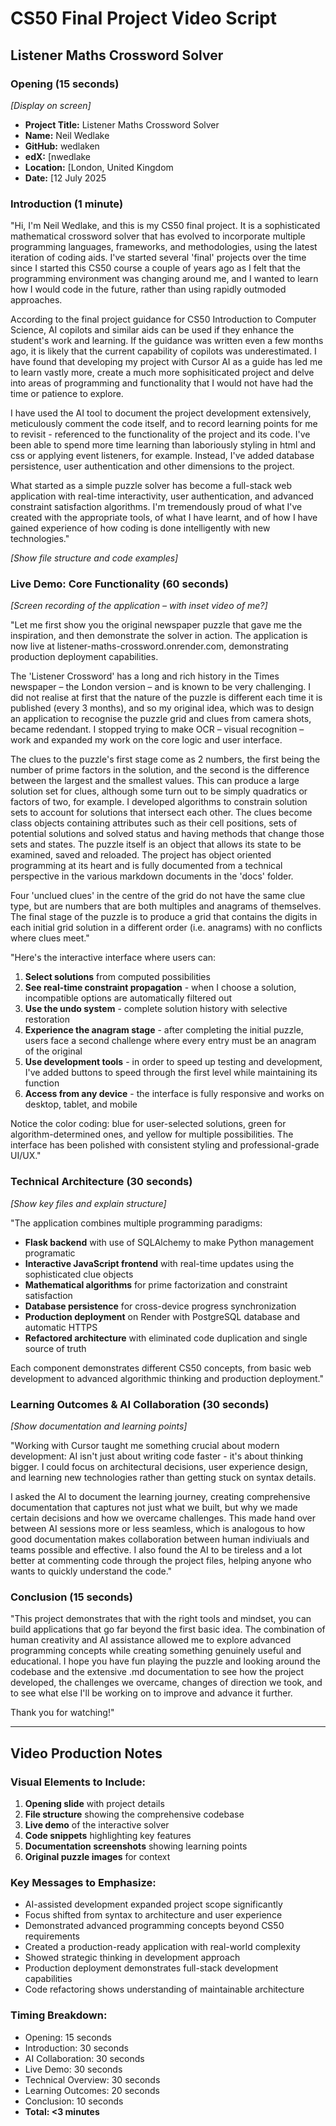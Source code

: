 # CS50 Final Project Video Script
## Listener Maths Crossword Solver

### Opening (15 seconds)
*[Display on screen]*
- **Project Title:** Listener Maths Crossword Solver
- **Name:** Neil Wedlake
- **GitHub:** wedlaken
- **edX:** [nwedlake
- **Location:** [London, United Kingdom
- **Date:** [12 July 2025

### Introduction (1 minute)
"Hi, I'm Neil Wedlake, and this is my CS50 final project. It is a sophisticated mathematical crossword solver that has evolved to incorporate multiple programming languages, frameworks,  and methodologies, using the latest iteration of coding aids. I've started several 'final' projects over the time since I started this CS50 course a couple of years ago as I felt that the programming environment was changing around me, and I wanted to learn how I would code in the future, rather than using rapidly outmoded approaches. 

According to the final project guidance for CS50 Introduction to Computer Science, AI copilots and similar aids can be used if they enhance the student's work and learning. If the guidance was written even a few months ago, it is likely that the current capability of copilots was underestimated. I have found that developing my project with Cursor AI as a guide has led me to learn vastly more, create a much more sophisiticated project and delve into areas of programming and functionality that I would not have had the time or patience to explore. 

I have used the AI tool to document the project development extensively, meticulously comment the code itself, and to record learning points for me to revisit - referenced to the functionality of the project and its code. I've been able to spend more time learning than laboriously styling in html and css or applying event listeners, for example. Instead, I've added database persistence, user authentication and other dimensions to the project.

What started as a simple puzzle solver has become a full-stack web application with real-time interactivity, user authentication, and advanced constraint satisfaction algorithms. I'm tremendously proud of what I've created with the appropriate tools, of what I have learnt, and of how I have gained experience of how coding is done intelligently with new technologies."

*[Show file structure and code examples]*

### Live Demo: Core Functionality (60 seconds)
*[Screen recording of the application – with inset video of me?]*

"Let me first show you the original newspaper puzzle that gave me the inspiration, and then demonstrate the solver in action. The application is now live at listener-maths-crossword.onrender.com, demonstrating production deployment capabilities.

The 'Listener Crossword' has a long and rich history in the Times newspaper – the London version – and is known to be very challenging. I did not realise at first that the nature of the puzzle is different each time it is published (every 3 months), and so my original idea, which was to design an application to recognise the puzzle grid and clues from camera shots, became redendant. I stopped trying to make OCR – visual recognition – work and expanded my work on the core logic and user interface.

The clues to the puzzle's first stage come as 2 numbers, the first being the number of prime factors in the solution, and the second is the difference between the largest and the smallest values. This can produce a large solution set for clues, although some turn out to be simply quadratics or factors of two, for example. I developed algorithms to constrain solution sets to account for solutions that intersect each other. The clues become class objects containing attributes such as their cell positions, sets of potential solutions and solved status and having methods that change those sets and states. The puzzle itself is an object that allows its state to be examined, saved and reloaded. The project has object oriented programming at its heart and is fully documented from a technical perspective in the various markdown documents in the 'docs' folder.

Four 'unclued clues' in the centre of the grid do not have the same clue type, but are numbers that are both multiples and anagrams of themselves. The final stage of the puzzle is to produce a grid that contains the digits in each initial grid solution in a different order (i.e. anagrams) with no conflicts where clues meet."

"Here's the interactive interface where users can:

1. **Select solutions** from computed possibilities
2. **See real-time constraint propagation** - when I choose a solution, incompatible options are automatically filtered out
3. **Use the undo system** - complete solution history with selective restoration
4. **Experience the anagram stage** - after completing the initial puzzle, users face a second challenge where every entry must be an anagram of the original
5. **Use development tools** - in order to speed up testing and development, I've added buttons to speed through the first level while maintaining its function
6. **Access from any device** - the interface is fully responsive and works on desktop, tablet, and mobile

Notice the color coding: blue for user-selected solutions, green for algorithm-determined ones, and yellow for multiple possibilities. The interface has been polished with consistent styling and professional-grade UI/UX."

### Technical Architecture (30 seconds)
*[Show key files and explain structure]*

"The application combines multiple programming paradigms:
- **Flask backend** with use of SQLAlchemy to make Python management programatic
- **Interactive JavaScript frontend** with real-time updates using the sophisticated clue objects
- **Mathematical algorithms** for prime factorization and constraint satisfaction
- **Database persistence** for cross-device progress synchronization
- **Production deployment** on Render with PostgreSQL database and automatic HTTPS
- **Refactored architecture** with eliminated code duplication and single source of truth

Each component demonstrates different CS50 concepts, from basic web development to advanced algorithmic thinking and production deployment."

### Learning Outcomes & AI Collaboration (30 seconds)
*[Show documentation and learning points]*

"Working with Cursor taught me something crucial about modern development: AI isn't just about writing code faster - it's about thinking bigger. I could focus on architectural decisions, user experience design, and learning new technologies rather than getting stuck on syntax details.

I asked the AI to document the learning journey, creating comprehensive documentation that captures not just what we built, but why we made certain decisions and how we overcame challenges. This made hand over between AI sessions more or less seamless, which is analogous to how good documentation makes collaboration between human indiviuals and teams possible and effective. I also found the AI to be tireless and a lot better at commenting code through the project files, helping anyone who wants to quickly understand the code."

### Conclusion (15 seconds)
"This project demonstrates that with the right tools and mindset, you can build applications that go far beyond the first basic idea. The combination of human creativity and AI assistance allowed me to explore advanced programming concepts while creating something genuinely useful and educational. I hope you have fun playing the puzzle and looking around the codebase and the extensive .md documentation to see how the project developed, the challenges we overcame, changes of direction we took, and to see what else I'll be working on to improve and advance it further.

Thank you for watching!"

---

## Video Production Notes

### Visual Elements to Include:
1. **Opening slide** with project details
2. **File structure** showing the comprehensive codebase
3. **Live demo** of the interactive solver
4. **Code snippets** highlighting key features
5. **Documentation screenshots** showing learning points
6. **Original puzzle images** for context

### Key Messages to Emphasize:
- AI-assisted development expanded project scope significantly
- Focus shifted from syntax to architecture and user experience
- Demonstrated advanced programming concepts beyond CS50 requirements
- Created a production-ready application with real-world complexity
- Showed strategic thinking in development approach
- Production deployment demonstrates full-stack development capabilities
- Code refactoring shows understanding of maintainable architecture

### Timing Breakdown:
- Opening: 15 seconds
- Introduction: 30 seconds  
- AI Collaboration: 30 seconds
- Live Demo: 30 seconds
- Technical Overview: 30 seconds
- Learning Outcomes: 20 seconds
- Conclusion: 10 seconds
- **Total: <3 minutes** 